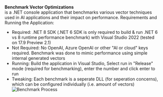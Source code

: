 **Benchmark Vector Optimizations**  
is a .NET console application that benchmarks various vector techniques used in AI applications and their impact on performance.
Requirements and Running the Application:
- Required: .NET 8 SDK (.NET 6 SDK is only required to build & run .NET 6 vs 8 runtime performance benchmark) with Visual Studio 2022 (tested on 17.9 Preview 2.1)  
- Not Required: No OpenAI, Azure OpenAI or other "AI or cloud" keys required. Benchmark was done to mimic performance using simple internal generated vectors  
- Running: Build the application in Visual Studio, Select run in "Release" mode (required for benchmarking), enter the number and click enter to run  
- Tweaking: Each benchmark is a seperate DLL (for seperation concerns), which can be configured individually (i.e. amount of vectors)  
![Benchmark Process](https://github.com/bartczernicki/VectorEmbeddingsSimilarityOptimizations/blob/master/Images/BenchmarkProcess.gif)
